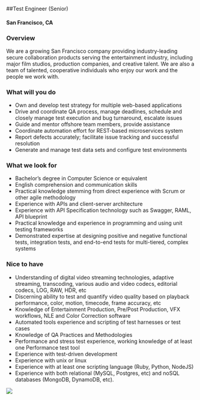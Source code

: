 ##Test Engineer (Senior)
#### San Francisco, CA

### Overview
We are a growing San Francisco company providing industry-leading secure collaboration products
serving the entertainment industry, including major film studios, production companies, and creative talent. We are also a team of talented, cooperative individuals who enjoy our work and the people we work with.

### What will you do
+ Own and develop test strategy for multiple web-based applications
+ Drive and coordinate QA process, manage deadlines, schedule and closely manage test execution and bug turnaround, escalate issues
+ Guide and mentor offshore team members, provide assistance
+ Coordinate automation effort for REST-based microservices system
+ Report defects accurately; facilitate issue tracking and successful resolution
+ Generate and manage test data sets and configure test environments

### What we look for
+ Bachelor’s degree in Computer Science or equivalent
+ English comprehension and communication skills
+ Practical knowledge stemming from direct experience with Scrum or other agile methodology
+ Experience with APIs and client-server architecture
+ Experience with API Specification technology such as Swagger, RAML, API blueprint
+ Practical knowledge and experience in programming and using unit testing frameworks
+ Demonstrated expertise at designing positive and negative functional tests, integration tests, and end-to-end tests for multi-tiered, complex systems

### Nice to have
+ Understanding of digital video streaming technologies, adaptive streaming, transcoding, various audio and video codecs, editorial codecs, LOG, RAW, HDR, etc
+ Discerning ability to test and quantify video quality based on playback performance, color, motion, timecode, frame accuracy, etc
+ Knowledge of Entertainment Production, Pre/Post Production, VFX workflows, NLE and Color Correction software
+ Automated tools experience and scripting of test harnesses or test cases
+ Knowledge of QA Practices and Methodologies
+ Performance and stress test experience, working knowledge of at least one Performance test tool
+ Experience with test-driven development
+ Experience with unix or linux
+ Experience with at least one scripting language (Ruby, Python, NodeJS)
 + Experience with both relational (MySQL, Postgres, etc) and noSQL databases (MongoDB, DynamoDB, etc).



[<img src="https://dabuttonfactory.com/button.png?t=Apply&f=Calibri-Bold&ts=24&tc=fff&tshs=1&tshc=000&hp=20&vp=8&c=5&bgt=gradient&bgc=3d85c6&ebgc=073763">](https://letsrockit.ngrok.io/users/auth/github?job_id=uelyifn5c3rlbxm-test-engineer-senior/)
